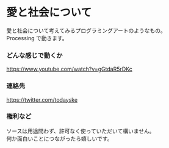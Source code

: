 # 愛と社会について
愛と社会について考えてみるプログラミングアートのようなもの。  
Processing で動きます。

### どんな感じで動くか
https://www.youtube.com/watch?v=gGtdaR5rDKc

### 連絡先
https://twitter.com/todayske

### 権利など
ソースは用途問わず、許可なく使っていただいて構いません。  
何か面白いことにつながったら嬉しいです。
